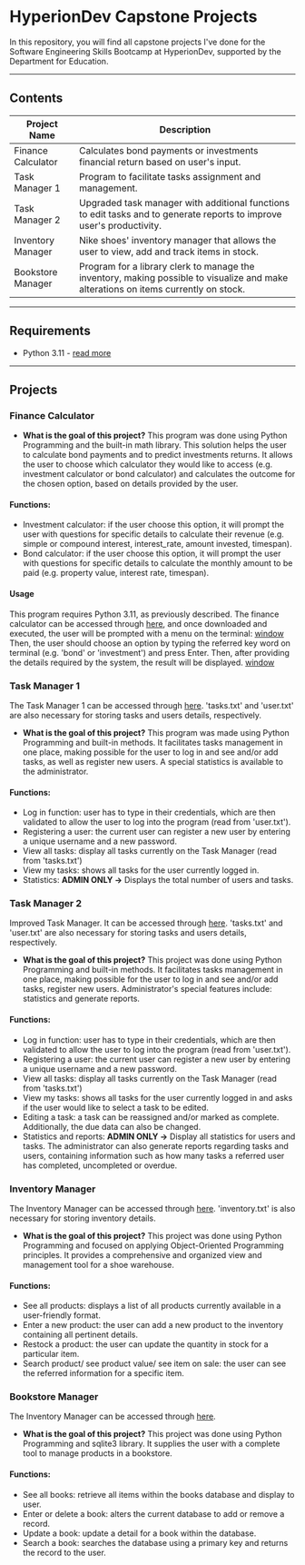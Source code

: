# HyperionDev Capstone Projects

In this repository, you will find all capstone projects I've done for the Software Engineering Skills Bootcamp at HyperionDev, supported by the Department for Education.

---
## Contents

| Project Name | Description |
|--------------|-------------|
| Finance Calculator | Calculates bond payments or investments financial return based on user's input. |
| Task Manager 1 | Program to facilitate tasks assignment and management. |
| Task Manager 2 | Upgraded task manager with additional functions to edit tasks and to generate reports to improve user's productivity. |
| Inventory Manager | Nike shoes' inventory manager that allows the user to view, add and track items in stock. |
| Bookstore Manager | Program for a library clerk to manage the inventory, making possible to visualize and make alterations on items currently on stock. |

---
## Requirements

- Python 3.11 - [read more](https://www.python.org/downloads/release/python-3110/)
---

## Projects
### Finance Calculator

* **What is the goal of this project?**  This program was done using Python Programming and the built-in math library. This solution helps the user to calculate bond payments and to predict investments returns. It allows the user to choose which calculator they would like to access (e.g. investment calculator or bond calculator) and calculates the outcome for the chosen option, based on details provided by the user.

#### Functions:
* Investment calculator: if the user choose this option, it will prompt the user with questions for specific details to calculate their revenue (e.g. simple or compound interest, interest_rate, amount invested, timespan).
* Bond calculator: if the user choose this option, it will prompt the user with questions for specific details to calculate the monthly amount to be paid (e.g. property value, interest rate, timespan).

#### Usage
This program requires Python 3.11, as previously described. The finance calculator can be accessed through [here](finance_calculator/), and once downloaded and executed, the user will be prompted with a menu on the terminal:
[window](images/task_manager_menu.png)
Then, the user should choose an option by typing the referred key word on terminal (e.g. 'bond' or 'investment') and press Enter. Then, after providing the details required by the system, the result will be displayed.
[window](images/task_manager_example.png)


### Task Manager 1

The Task Manager 1 can be accessed through [here](task_manager_1/). 'tasks.txt' and 'user.txt' are also necessary for storing tasks and users details, respectively.
* **What is the goal of this project?**  This program was made using Python Programming and built-in methods. It facilitates tasks management in one place, making possible for the user to log in and see and/or add tasks, as well as register new users. A special statistics is available to the administrator.

#### Functions:
* Log in function: user has to type in their credentials, which are then validated to allow the user to log into the program (read from 'user.txt').
* Registering a user: the current user can register a new user by entering a unique username and a new password.
* View all tasks: display all tasks currently on the Task Manager (read from 'tasks.txt')
* View my tasks: shows all tasks for the user currently logged in.
* Statistics: **ADMIN ONLY ->** Displays the total number of users and tasks.


### Task Manager 2

Improved Task Manager. It can be accessed through [here](task_manager_2/). 'tasks.txt' and 'user.txt' are also necessary for storing tasks and users details, respectively.
* **What is the goal of this project?**  This project was done using Python Programming and built-in methods. It facilitates tasks management in one place, making possible for the user to log in and see and/or add tasks, register new users. Administrator's special features include: statistics and generate reports.

#### Functions:
* Log in function: user has to type in their credentials, which are then validated to allow the user to log into the program (read from 'user.txt').
* Registering a user: the current user can register a new user by entering a unique username and a new password.
* View all tasks: display all tasks currently on the Task Manager (read from 'tasks.txt')
* View my tasks: shows all tasks for the user currently logged in and asks if the user would like to select a task to be edited.
* Editing a task: a task can be reassigned and/or marked as complete. Additionally, the due data can also be changed.
* Statistics and reports: **ADMIN ONLY ->** Display all statistics for users and tasks. The administrator can also generate reports regarding tasks and users, containing information such as how many tasks a referred user has completed, uncompleted or overdue.


### Inventory Manager

The Inventory Manager can be accessed through [here](inventory_manager/). 'inventory.txt' is also necessary for storing inventory details.
* **What is the goal of this project?**  This project was done using Python Programming and focused on applying Object-Oriented Programming principles. It provides a comprehensive and organized view and management tool for a shoe warehouse.

#### Functions:
* See all products: displays a list of all products currently available in a user-friendly format.
* Enter a new product: the user can add a new product to the inventory containing all pertinent details.
* Restock a product: the user can update the quantity in stock for a particular item.
* Search product/ see product value/ see item on sale: the user can see the referred information for a specific item.


### Bookstore Manager

The Inventory Manager can be accessed through [here](bookstore_manager/).
* **What is the goal of this project?**  This project was done using Python Programming and sqlite3 library. It supplies the user with a complete tool to manage products in a bookstore.

#### Functions:
* See all books: retrieve all items within the books database and display to user.
* Enter or delete a book: alters the current database to add or remove a record.
* Update a book: update a detail for a book within the database.
* Search a book: searches the database using a primary key and returns the record to the user.
